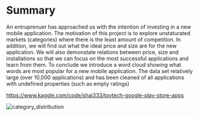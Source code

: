  <h1> Summary </h1>
  An entruprenuer has approached us with the intention of investing in a new mobile application. 
  The motivation of this project is to explore unstaturated markets (categories) where there is the least amount of competition.
  In addition, we will find out what the ideal price and size are for the new application.
  We will also demonstate relations between price, size and installations so that we can focus on the most successful applications and learn from them.
  To conclude we introduce a word cloud showing what words are most popular for a new mobile application.
  The data set relatively large (over 10,000 applications) and has been cleaned of all applications with undefined properties (such as empty ratings)
  
  https://www.kaggle.com/code/shai333/tovtech-google-play-store-apps

  


![category_distribution](https://github.com/shaigit/tovtech-google-app-store/assets/1949679/db8b2d31-a270-4dfb-b2ee-c37bae51552f)

